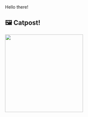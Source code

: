Hello there!



## 🖼️ Catpost!

<sub>
    <img src="https://cdn2.thecatapi.com/images/Zdmstde4Z.jpg" height="256">
</sub>

